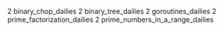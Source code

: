 2 binary_chop_dailies
2 binary_tree_dailies
2 goroutines_dailies
2 prime_factorization_dailies
2 prime_numbers_in_a_range_dailies
